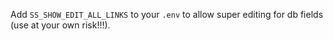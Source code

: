 Add `SS_SHOW_EDIT_ALL_LINKS` to your `.env` to allow super editing for db fields (use at your own risk!!!).

